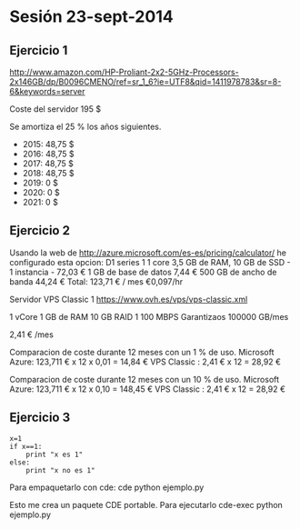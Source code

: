 
# Sesión 23-sept-2014

## Ejercicio 1

http://www.amazon.com/HP-Proliant-2x2-5GHz-Processors-2x146GB/dp/B0096CMENO/ref=sr_1_6?ie=UTF8&qid=1411978783&sr=8-6&keywords=server

Coste del servidor 195 $

Se amortiza el 25 % los años siguientes.
* 2015: 48,75 $
* 2016: 48,75 $
* 2017: 48,75 $
* 2018: 48,75 $
* 2019: 0 $
* 2020: 0 $
* 2021: 0 $


## Ejercicio 2

Usando la web de 
http://azure.microsoft.com/es-es/pricing/calculator/
he configurado esta opcion:
D1 series 1
1 core 3,5 GB de RAM, 10 GB de SSD - 1 instancia - 72,03 €
1 GB de base de datos 7,44 €
500 GB de ancho de banda 44,24 €
Total:
123,71 € / mes
€0,097/hr

Servidor VPS Classic 1
https://www.ovh.es/vps/vps-classic.xml

1 vCore
1 GB de RAM
10 GB RAID 1
100 MBPS
Garantizaos 100000 GB/mes

2,41 € /mes

Comparacion de coste durante 12 meses con un 1 % de uso.
Microsoft Azure: 123,711 € x 12 x 0,01 = 14,84 €
VPS Classic : 2,41 € x 12 = 28,92 €

Comparacion de coste durante 12 meses con un 10 % de uso.
Microsoft Azure: 123,711 € x 12 x 0,10 = 148,45 €
VPS Classic : 2,41 € x 12 = 28,92 €

## Ejercicio 3


```
x=1
if x==1:
	print "x es 1"
else:
	print "x no es 1"
```

Para empaquetarlo con cde:
cde python ejemplo.py

Esto me crea un paquete CDE portable.
Para ejecutarlo
cde-exec python ejemplo.py
